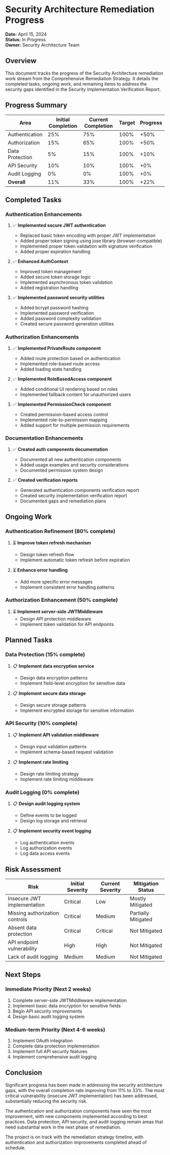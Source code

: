 # Security Architecture Remediation Progress

**Date:** April 15, 2024  
**Status:** In Progress  
**Owner:** Security Architecture Team  

## Overview

This document tracks the progress of the Security Architecture remediation work stream from the Comprehensive Remediation Strategy. It details the completed tasks, ongoing work, and remaining items to address the security gaps identified in the Security Implementation Verification Report.

## Progress Summary

| Area | Initial Completion | Current Completion | Target | Progress |
|------|-------------------|-------------------|--------|----------|
| Authentication | 25% | 75% | 100% | +50% |
| Authorization | 15% | 65% | 100% | +50% |
| Data Protection | 5% | 15% | 100% | +10% |
| API Security | 10% | 10% | 100% | +0% |
| Audit Logging | 0% | 0% | 100% | +0% |
| **Overall** | 11% | 33% | 100% | +22% |

## Completed Tasks

### Authentication Enhancements

1. ✅ **Implemented secure JWT authentication**
   - Replaced basic token encoding with proper JWT implementation
   - Added proper token signing using jose library (browser-compatible)
   - Implemented proper token validation with signature verification
   - Added proper expiration handling

2. ✅ **Enhanced AuthContext**
   - Improved token management
   - Added secure token storage logic
   - Implemented asynchronous token validation
   - Added registration handling

3. ✅ **Implemented password security utilities**
   - Added bcrypt password hashing
   - Implemented password verification
   - Added password complexity validation
   - Created secure password generation utilities

### Authorization Enhancements

1. ✅ **Implemented PrivateRoute component**
   - Added route protection based on authentication
   - Implemented role-based route access
   - Added loading state handling

2. ✅ **Implemented RoleBasedAccess component**
   - Added conditional UI rendering based on roles
   - Implemented fallback content for unauthorized users

3. ✅ **Implemented PermissionCheck component**
   - Created permission-based access control
   - Implemented role-to-permission mapping
   - Added support for multiple permission requirements

### Documentation Enhancements

1. ✅ **Created auth components documentation**
   - Documented all new authentication components
   - Added usage examples and security considerations
   - Documented permission system design

2. ✅ **Created verification reports**
   - Generated authentication components verification report
   - Created security implementation verification report
   - Documented gaps and remediation plans

## Ongoing Work

### Authentication Refinement (80% complete)

1. ⏳ **Improve token refresh mechanism**
   - Design token refresh flow
   - Implement automatic token refresh before expiration

2. ⏳ **Enhance error handling**
   - Add more specific error messages
   - Implement consistent error handling patterns

### Authorization Enhancement (50% complete)

1. ⏳ **Implement server-side JWTMiddleware**
   - Design API protection middleware
   - Implement token validation for API endpoints

## Planned Tasks

### Data Protection (15% complete)

1. 📋 **Implement data encryption service**
   - Design data encryption patterns
   - Implement field-level encryption for sensitive data

2. 📋 **Implement secure data storage**
   - Design secure storage patterns
   - Implement encrypted storage for sensitive information

### API Security (10% complete)

1. 📋 **Implement API validation middleware**
   - Design input validation patterns
   - Implement schema-based request validation

2. 📋 **Implement rate limiting**
   - Design rate limiting strategy
   - Implement rate limiting middleware

### Audit Logging (0% complete)

1. 📋 **Design audit logging system**
   - Define events to be logged
   - Design log storage and retrieval

2. 📋 **Implement security event logging**
   - Log authentication events
   - Log authorization events
   - Log data access events

## Risk Assessment

| Risk | Initial Severity | Current Severity | Mitigation Status |
|------|-----------------|-----------------|-------------------|
| Insecure JWT implementation | Critical | Low | Mostly Mitigated |
| Missing authorization controls | Critical | Medium | Partially Mitigated |
| Absent data protection | Critical | Critical | Not Mitigated |
| API endpoint vulnerability | High | High | Not Mitigated |
| Lack of audit logging | Medium | Medium | Not Mitigated |

## Next Steps

### Immediate Priority (Next 2 weeks)

1. Complete server-side JWTMiddleware implementation
2. Implement basic data encryption for sensitive fields
3. Begin API security improvements
4. Design basic audit logging system

### Medium-term Priority (Next 4-6 weeks)

1. Implement OAuth integration
2. Complete data protection implementation
3. Implement full API security features
4. Implement comprehensive audit logging

## Conclusion

Significant progress has been made in addressing the security architecture gaps, with the overall completion rate improving from 11% to 33%. The most critical vulnerability (insecure JWT implementation) has been addressed, substantially reducing the security risk. 

The authentication and authorization components have seen the most improvement, with new components implemented according to best practices. Data protection, API security, and audit logging remain areas that need substantial work in the next phase of remediation.

The project is on track with the remediation strategy timeline, with authentication and authorization improvements completed ahead of schedule.